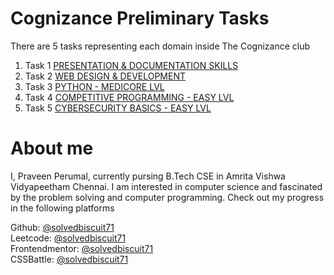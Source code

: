 # Cognizance Preliminary Tasks

There are 5 tasks representing each domain inside The Cognizance club
1. Task 1 [PRESENTATION & DOCUMENTATION SKILLS](https://preliminary-tasks.cognizance-amrita.in/2022/02/15/Task-1/)
2. Task 2 [WEB DESIGN & DEVELOPMENT](https://preliminary-tasks.cognizance-amrita.in/2022/02/14/Task-2/)
3. Task 3 [PYTHON - MEDICORE LVL](https://preliminary-tasks.cognizance-amrita.in/2022/02/13/Task-3/)
4. Task 4 [COMPETITIVE PROGRAMMING - EASY LVL](https://preliminary-tasks.cognizance-amrita.in/2022/02/12/Task-4/)
5. Task 5 [CYBERSECURITY BASICS - EASY LVL](https://preliminary-tasks.cognizance-amrita.in/2022/02/12/Task-5/)

# About me

I, Praveen Perumal, currently pursing B.Tech CSE in Amrita Vishwa Vidyapeetham Chennai. I am interested in computer
science and fascinated by the problem solving and computer programming. Check out my progress in the following platforms

Github: [@solvedbiscuit71](https://github.com/solvedbiscuit71/)  
Leetcode: [@solvedbiscuit71](https://leetcode.com/solvedbiscuit71/)  
Frontendmentor: [@solvedbiscuit71](https://www.frontendmentor.io/profile/solvedbiscuit71)  
CSSBattle: [@solvedbiscuit71](https://cssbattle.dev/player/solvedbiscuit71)  
